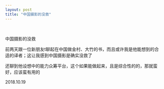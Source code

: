 ```yaml
---
layout: post
title: "中国摄影的没救"
---
```


  
&nbsp;
&nbsp;


中国摄影的没救

前两天跟一位新朋友t聊起在中国做金村、大竹的书，而且或许我是他能想到的合适的译者；这让我感到中国摄影是确实没救了

还聊到他设想中的能力众筹平台，这个如果能做起来，且是综合性的的，那就蛮好，应该蛮有用的

2018.10.19